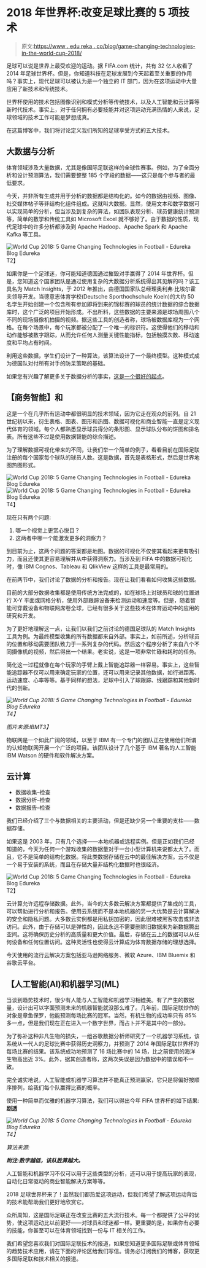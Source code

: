 # 2018 年世界杯:改变足球比赛的 5 项技术

> 原文:[https://www . edu reka . co/blog/game-changing-technologies-in-the-world-cup-2018/](https://www.edureka.co/blog/game-changing-technologies-in-the-world-cup-2018/)

足球可以说是世界上最受欢迎的运动。据 FIFA.com 统计，共有 32 亿人收看了 2014 年足球世界杯。但是，你知道科技在足球发展到今天起着至关重要的作用吗？事实上，现代足球可以被认为是一个独立的 IT 部门，因为在这项运动中大量应用了新技术和传统技术。

世界杯使用的技术包括图像识别和模式分析等传统技术，以及人工智能和云计算等新时代技术。事实上，对于任何拥有必要技能并对这项运动充满热情的人来说，足球领域的技术工作可能是梦想成真。

在这篇博客中，我们将讨论定义我们所知的足球享受方式的五大技术。

## **大数据与分析**

体育领域涉及大量数据，尤其是像国际足联这样的全球性赛事。例如，为了全面分析和设计预测算法，我们需要整整 185 个字段的数据——这只是每个参与者的最低要求。

今天，并非所有生成并用于分析的数据都是结构化的。如今的数据由视频、图像、社交媒体帖子等非结构化组件组成。这就叫大数据。显然，使用文本和数字数据可以实现简单的分析，但当涉及到复杂的算法，如团队表现分析、球员健康统计预测等，简单的数学和传统工具如 Microsoft Excel 就不够好了。由于数据的性质，现代足球中的许多分析都涉及到 Apache Hadoop、Apache Spark 和 Apache Kafka 等工具。

![World Cup 2018: 5 Game Changing Technologies in Football - Edureka Blog Edureka](../Images/50d3d9afa23e216a642fb96253df528c.png)T2】

如果你是一个足球迷，你可能知道德国通过摧毁对手赢得了 2014 年世界杯。但是，您知道这个国家团队是通过使用复杂的大数据分析系统得出其见解的吗？该工具名为 Match Insights，于 2012 年推出，由德国国家队总经理奥利弗·比埃尔霍夫领导开发。当德意志体育学校(Deutsche Sporthochschule Koeln)的大约 50 名学生开始创建一个包含所有参加即将到来的锦标赛的球员的统计数据的综合数据库时，这个广泛的项目开始形成。不出所料，这些数据的主要来源是球场周围八个不同的现场摄像机拍摄的视频。据这些工具的创造者称，球场被数据库视为一个网格。在每个场景中，每个玩家都被分配了一个唯一的标识符。这使得他们的移动和动作能够被数字跟踪，从而允许任何人测量关键性能指标，包括触摸次数、移动速度和平均占有时间。

利用这些数据，学生们设计了一种算法，该算法设计了一个最终模型。这种模式成为德国队对付所有对手的防呆策略的基础。

如果您有兴趣了解更多关于数据分析的事实，[这是一个很好的起点](https://learn.g2crowd.com/structured-vs-unstructured-data)。

## **【商务智能】和**

这是一个在几乎所有运动中都很明显的技术领域，因为它走在观众的前列。自 21 世纪初以来，衍生表格、图表、图形和热图、数据可视化和商业智能一直是定义现代体育的领域。每个人都熟悉显示球员得分的条形图、显示球队分布的饼图和排名表。所有这些不过是使用数据智能的综合描述。

为了理解数据可视化带来的不同，让我们举一个简单的例子，看看目前在国际足联注册的每个国家每个球队的球员人数。这是数据，首先是表格形式，然后是世界地图热图形式。

![World Cup 2018: 5 Game Changing Technologies in Football - Edureka Blog Edureka](../Images/2a92ae524844b3d8bc3bbc535794ae5f.png)![World Cup 2018: 5 Game Changing Technologies in Football - Edureka Blog Edureka](../Images/63be9be3c8c821406bda2c54acae5608.png)T4】

现在只有两个问题:

1.  哪一个视觉上更赏心悦目？
2.  这两者中哪一个能激发更多的洞察力？

到目前为止，这两个问题的答案都是地图。数据的可视化不仅使其看起来更有吸引力，而且还使其更容易理解并从中获得洞察力。当涉及到 FIFA 中的数据可视化时，像 IBM Cognos、Tableau 和 QlikView 这样的工具是最常用的。

在前两节中，我们讨论了数据的分析和报告。现在让我们看看如何收集这些数据。

目前的大部分数据收集都是使用传统方法完成的，如在球场上对球员和球的位置进行 X-Y 平面或网格分析，使用外部跟踪设备来检测运动和速度等。但是，随着智能可穿戴设备和物联网席卷全球，已经有很多关于这些技术在体育运动中的应用的研究和开发。

为了更好地理解这一点，让我们以我们之前讨论的德国足球队的 Match Insights 工具为例。为最终模型收集的所有数据都来自外部。事实上，如前所述，分析球员的位置和移动需要团队致力于一系列复杂的代码。然后这个程序分析了来自八个不同摄像机的视频，然后得出一个结果。老实说，这是一项非常忙碌和耗时的任务。

简化这一过程就像在每个玩家的手臂上戴上智能追踪器一样容易。事实上，这些智能追踪器不仅可以用来确定玩家的位置，还可以用来记录其他数据，如行进距离、运动速度、心率等等。基于同样的想法，足球中引入了球跟踪、线跟踪和其他新时代的创新。

*![World Cup 2018: 5 Game Changing Technologies in Football - Edureka Blog Edureka](../Images/4d8cfc050966ba2fc58f86818b5ec5a9.png)T4】*

*图片来源:IBMT3】*

物联网是一个如此广阔的领域，以至于 IBM 有一个专门的团队正在使用他们所谓的认知物联网开展一个广泛的项目。该团队设计了几个基于 IBM 著名的人工智能 IBM Watson 的硬件和软件解决方案。

## **云计算**

*   数据收集–检查
*   数据分析–检查
*   数据报告–检查

我们已经介绍了三个与数据相关的主要活动，但是还缺少另一个重要的支柱——数据存储。

如果这是 2003 年，只有几个选择——本地机器或远程实例。但是正如我们已经知道的，今天为任何一个游戏收集的数据量对于一台小型计算机来说都太大了。而且，它不是简单的结构化数据。将此类数据存储在云中的最佳解决方案。云不仅是一个易于安装的系统，而且在存储大量非结构化数据时也很经济。

![World Cup 2018: 5 Game Changing Technologies in Football - Edureka Blog Edureka](../Images/3ccd00a8954b2201059570896bad8ebb.png)T2】

云计算允许远程存储数据。此外，当今的大多数云解决方案都提供了集成的工具，可以帮助进行分析和报告。使用云系统而不是本地机器的另一大优势是云计算解决的安全和隐私问题。大多数云实例都是用私钥加密的，因此很难被黑客攻击或非法访问。此外，由于存储可以是弹性的，因此永远不需要删除旧数据来为新数据腾出空间。这将确保历史分析的高质量和更大价值。最后，存储在云上的数据可以从任何设备和任何位置访问。这种灵活性也使得云计算成为体育数据存储的理想选择。

今天使用的流行云解决方案包括亚马逊网络服务、微软 Azure、IBM Bluemix 和谷歌云平台。

## **【人工智能(AI)和机器学习(ML)**

当谈到趋势技术时，很少有人能与人工智能和机器学习相媲美。有了产生的数据量，设计出可以字面预测未来的机器智能就没那么难了。几年前，国际足联炒作的对象是章鱼保罗，他能预测每场比赛的冠军。当然，有机生物的成功率只有 85%多一点，但是我们现在正在进入一个数字世界，而占卜并不是其中的一部分。

为了弥补这种非凡生物的损失，一组谷歌数据分析师研究了一个机器学习系统，该系统从一代人的足球比赛中获得历史洞察力，并预测了 2014 年国际足联世界杯的每场比赛的结果。该系统成功地预测了 16 场比赛中的 14 场，比之前使用的海洋生物高出近 3%。此外，据其创造者称，这两次失误是因为数据中的错误和不一致。

完全诚实地说，人工智能或机器学习算法并不能真正预测赢家，它只是将偏好按顺序排列，给我们每个队赢得比赛的概率。

使用一种简单而优雅的机器学习算法，我们可以得出今年 FIFA 世界杯的如下结果:**剧透**

*![World Cup 2018: 5 Game Changing Technologies in Football - Edureka Blog Edureka](../Images/ba39f0cd337169016928e609290abbb0.png)T4】*

*算法来源:*

***附注:数字越低，该队胜算越大。***

人工智能和机器学习不仅可以用于这些类型的分析，还可以用于提高玩家的表现，自动化日常驱动的商业智能解决方案等等。

2018 足球世界杯来了！虽然我们都热爱这项运动，但我们希望了解这项运动背后的技术能帮助我们更好地欣赏它。

众所周知，这是国际足联正在改变比赛的五大流行技术。每一个都提供了公平的优势，使这项运动比以前更好——对球员和球迷都一样。更重要的是，如果你有必要的技能，你甚至可以在体育领域找到一份与 IT 相关的工作。

我们希望您喜欢我们对国际足联技术的报道，如果您知道更多国际足联或体育领域的趋势技术应用，请在下面的评论区给我们写信。请务必订阅我们的博客，获取更多国际足联和技术相关的报道。